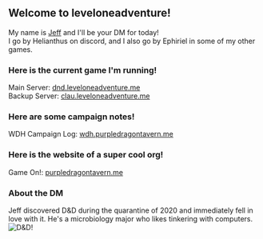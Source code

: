 ## Welcome to leveloneadventure!

My name is [Jeff](https://www.youtube.com/watch?v=AfIOBLr1NDU) and I'll be your DM for today!  
I go by Helianthus on discord, and I also go by Ephiriel in some of my other games.

### Here is the current game I'm running!

Main Server: [dnd.leveloneadventure.me](https://dnd.leveloneadventure.me/)  
Backup Server: [clau.leveloneadventure.me](https://clau.leveloneadventure.me/)

### Here are some campaign notes!
WDH Campaign Log: [wdh.purpledragontavern.me](https://wdh.purpledragontavern.me/campaign)

### Here is the website of a super cool org!
Game On!: [purpledragontavern.me](https://purpledragontavern.me/about)

### About the DM
Jeff discovered D&D during the quarantine of 2020 and immediately fell in love with it. He's a microbiology major who likes tinkering with computers.  
![D&D!](https://objectstorage.ap-seoul-1.oraclecloud.com/n/cn0yxy9huccd/b/helianthus/o/Images%2FDnDIMG_1385.jpg)
